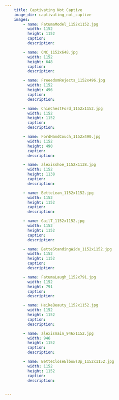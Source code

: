 ```yaml
---
    title: Captivating Not Captive
    image_dir: captivating_not_captive
    images:
        - name: FatumaModel_1152x1152.jpg
          width: 1152
          height: 1152
          caption:
          description:

        - name: CNC_1152x648.jpg
          width: 1152
          height: 648
          caption:
          description:

        - name: FreeedomRejects_1152x496.jpg
          width: 1152
          height: 496
          caption:
          description:

        - name: ChinChestFord_1152x1152.jpg
          width: 1152
          height: 1152
          caption:
          description:

        - name: FordHandCouch_1152x490.jpg
          width: 1152
          height: 490
          caption:
          description:

        - name: alexisshoe_1152x1138.jpg
          width: 1152
          height: 1138
          caption:
          description:

        - name: BetteLean_1152x1152.jpg
          width: 1152
          height: 1152
          caption:
          description:

        - name: GailT_1152x1152.jpg
          width: 1152
          height: 1152
          caption:
          description:

        - name: BetteStandingWide_1152x1152.jpg
          width: 1152
          height: 1152
          caption:
          description:

        - name: FatumaLaugh_1152x791.jpg
          width: 1152
          height: 791
          caption:
          description:

        - name: HeikeBeauty_1152x1152.jpg
          width: 1152
          height: 1152
          caption:
          description:

        - name: alexismain_946x1152.jpg
          width: 946
          height: 1152
          caption:
          description:

        - name: BetteCloseElbowsUp_1152x1152.jpg
          width: 1152
          height: 1152
          caption:
          description:

        
---
```


#